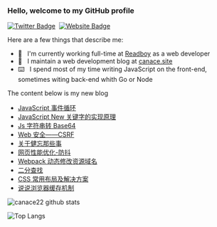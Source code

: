 ### Hello, welcome to my GitHub profile

[![Twitter Badge](https://img.shields.io/badge/-@Canace22-1ca0f1?style=flat-square&labelColor=1ca0f1&logo=twitter&logoColor=white&link=https://twitter.com/CanaceSteve)](https://twitter.com/CanaceSteve)&nbsp;&nbsp;[![Website Badge](https://img.shields.io/badge/-canace.site-0d3b73?style=flat-square&logo=website&logoColor=white&link=https://canace.site/)](https://canace.site/)

Here are a few things that describe me:

- 💼&nbsp;&nbsp; I'm currently working full-time at [Readboy](https://www.readboy.com/) as a web developer
- 📝&nbsp;&nbsp; I maintain a web development blog at [canace.site](https://canace.site/)
- ⌨️&nbsp;&nbsp; I spend most of my time writing JavaScript on the front-end, sometimes witing back-end whith Go or Node

The content below is my new blog

<!-- BLOG-POST-LIST:START -->
- [JavaScript 事件循环](https://canace.site/javascript-%E4%BA%8B%E4%BB%B6%E5%BE%AA%E7%8E%AF/)
- [JavaScript New 关键字的实现原理](https://canace.site/javascript-new%E7%9A%84%E5%AE%9E%E7%8E%B0%E5%8E%9F%E7%90%86/)
- [Js 字符串转 Base64](https://canace.site/js-%E5%AD%97%E7%AC%A6%E4%B8%B2%E8%BD%ACbase64/)
- [Web 安全——CSRF](https://canace.site/web%E5%AE%89%E5%85%A8-CSRF/)
- [关于健忘那些事](https://canace.site/%E5%85%B3%E4%BA%8E%E5%81%A5%E5%BF%98%E9%82%A3%E4%BA%9B%E4%BA%8B/)
- [网页性能优化-防抖](https://canace.site/%E7%BD%91%E9%A1%B5%E6%80%A7%E8%83%BD%E4%BC%98%E5%8C%96-%E9%98%B2%E6%8A%96/)
- [Webpack 动态修改资源域名](https://canace.site/webpack%E5%8A%A8%E6%80%81%E4%BF%AE%E6%94%B9%E8%B5%84%E6%BA%90%E5%9F%9F%E5%90%8D/)
- [二分查找](https://canace.site/%E4%BA%8C%E5%88%86%E6%9F%A5%E6%89%BE/)
- [CSS 常用布局及解决方案](https://canace.site/css%E5%B8%83%E5%B1%80%E7%AF%87/)
- [说说浏览器缓存机制](https://canace.site/%E8%AF%B4%E8%AF%B4%E6%B5%8F%E8%A7%88%E5%99%A8%E7%BC%93%E5%AD%98%E6%9C%BA%E5%88%B6/)
<!-- BLOG-POST-LIST:END -->

![canace22 github stats](https://github-readme-stats.vercel.app/api?username=canace22&count_private=true&show_icons=true&theme=vue)

![Top Langs](https://github-readme-stats.vercel.app/api/top-langs/?username=canace22&count_private=true&layout=compact)



